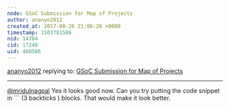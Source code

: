 ```yaml
---
node: GSoC Submission for Map of Projects
author: ananyo2012
created_at: 2017-08-26 21:06:26 +0000
timestamp: 1503781586
nid: 14784
cid: 17248
uid: 468506
---
```




[ananyo2012](../profile/ananyo2012) replying to: [GSoC Submission for Map of Projects](../notes/mridulnagpal/08-23-2017/gsoc-submission-for-map-of-projects)

----
[@mridulnagpal](/profile/mridulnagpal) Yes it looks good now. Can you try putting the code snippet in ``` (3 backticks ) blocks. That would make it look better.
